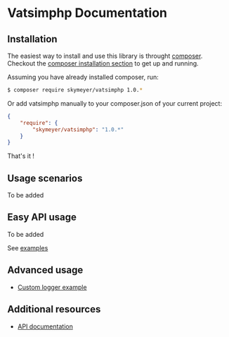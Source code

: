Vatsimphp Documentation
=======================

## Installation

The easiest way to install and use this library is throught [composer](http://getcomposer.org/). Checkout the [composer installation section](http://getcomposer.org/doc/00-intro.md#installation-nix) to get up and running.


Assuming you have already installed composer, run:

``` bash
$ composer require skymeyer/vatsimphp 1.0.*
```

Or add vatsimphp manually to your composer.json of your current project:

``` json
{
    "require": {
        "skymeyer/vatsimphp": "1.0.*"
    }
}
```

That's it !


## Usage scenarios

To be added


## Easy API usage

To be added

See [examples](https://github.com/skymeyer/Vatsimphp/blob/master/examples/easy_api_examples.php)


## Advanced usage

- [Custom logger example](https://github.com/skymeyer/Vatsimphp/blob/master/examples/custom_logger.php)


## Additional resources

- [API documentation](http://vatsimphp.skymeyer.be/api/index.html)


